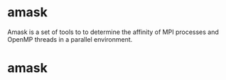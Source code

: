 # amask
Amask is a set of tools to to determine the affinity of MPI processes and OpenMP threads in a parallel environment. 
# amask
